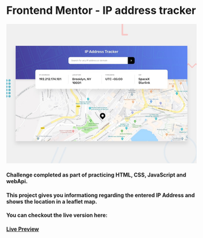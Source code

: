 # Frontend Mentor - IP address tracker

![Design preview for the IP address tracker coding challenge](./design/desktop-preview.jpg)

#### Challenge completed as part of practicing HTML, CSS, JavaScript and webApi.

#### This project gives you informationg regarding the entered IP Address and shows the location in a leaflet map.

#### You can checkout the live version here:

#### [Live Preview](https://frontendmaster-ip-tracker.vercel.app/)


